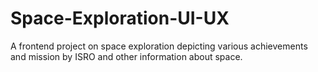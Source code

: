 # Space-Exploration-UI-UX
A frontend project on space exploration depicting various achievements and mission by ISRO and other information about space.
